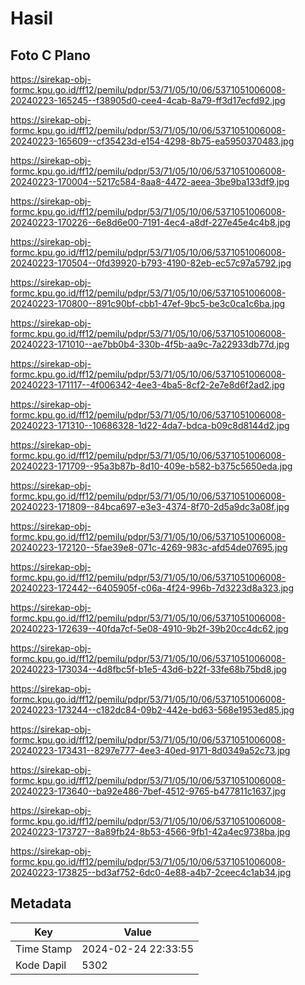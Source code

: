 # Hasil

## Foto C Plano

https://sirekap-obj-formc.kpu.go.id/ff12/pemilu/pdpr/53/71/05/10/06/5371051006008-20240223-165245--f38905d0-cee4-4cab-8a79-ff3d17ecfd92.jpg

https://sirekap-obj-formc.kpu.go.id/ff12/pemilu/pdpr/53/71/05/10/06/5371051006008-20240223-165609--cf35423d-e154-4298-8b75-ea5950370483.jpg

https://sirekap-obj-formc.kpu.go.id/ff12/pemilu/pdpr/53/71/05/10/06/5371051006008-20240223-170004--5217c584-8aa8-4472-aeea-3be9ba133df9.jpg

https://sirekap-obj-formc.kpu.go.id/ff12/pemilu/pdpr/53/71/05/10/06/5371051006008-20240223-170226--6e8d6e00-7191-4ec4-a8df-227e45e4c4b8.jpg

https://sirekap-obj-formc.kpu.go.id/ff12/pemilu/pdpr/53/71/05/10/06/5371051006008-20240223-170504--0fd39920-b793-4190-82eb-ec57c97a5792.jpg

https://sirekap-obj-formc.kpu.go.id/ff12/pemilu/pdpr/53/71/05/10/06/5371051006008-20240223-170800--891c90bf-cbb1-47ef-9bc5-be3c0ca1c6ba.jpg

https://sirekap-obj-formc.kpu.go.id/ff12/pemilu/pdpr/53/71/05/10/06/5371051006008-20240223-171010--ae7bb0b4-330b-4f5b-aa9c-7a22933db77d.jpg

https://sirekap-obj-formc.kpu.go.id/ff12/pemilu/pdpr/53/71/05/10/06/5371051006008-20240223-171117--4f006342-4ee3-4ba5-8cf2-2e7e8d6f2ad2.jpg

https://sirekap-obj-formc.kpu.go.id/ff12/pemilu/pdpr/53/71/05/10/06/5371051006008-20240223-171310--10686328-1d22-4da7-bdca-b09c8d8144d2.jpg

https://sirekap-obj-formc.kpu.go.id/ff12/pemilu/pdpr/53/71/05/10/06/5371051006008-20240223-171709--95a3b87b-8d10-409e-b582-b375c5650eda.jpg

https://sirekap-obj-formc.kpu.go.id/ff12/pemilu/pdpr/53/71/05/10/06/5371051006008-20240223-171809--84bca697-e3e3-4374-8f70-2d5a9dc3a08f.jpg

https://sirekap-obj-formc.kpu.go.id/ff12/pemilu/pdpr/53/71/05/10/06/5371051006008-20240223-172120--5fae39e8-071c-4269-983c-afd54de07695.jpg

https://sirekap-obj-formc.kpu.go.id/ff12/pemilu/pdpr/53/71/05/10/06/5371051006008-20240223-172442--6405905f-c06a-4f24-996b-7d3223d8a323.jpg

https://sirekap-obj-formc.kpu.go.id/ff12/pemilu/pdpr/53/71/05/10/06/5371051006008-20240223-172639--40fda7cf-5e08-4910-9b2f-39b20cc4dc62.jpg

https://sirekap-obj-formc.kpu.go.id/ff12/pemilu/pdpr/53/71/05/10/06/5371051006008-20240223-173034--4d8fbc5f-b1e5-43d6-b22f-33fe68b75bd8.jpg

https://sirekap-obj-formc.kpu.go.id/ff12/pemilu/pdpr/53/71/05/10/06/5371051006008-20240223-173244--c182dc84-09b2-442e-bd63-568e1953ed85.jpg

https://sirekap-obj-formc.kpu.go.id/ff12/pemilu/pdpr/53/71/05/10/06/5371051006008-20240223-173431--8297e777-4ee3-40ed-9171-8d0349a52c73.jpg

https://sirekap-obj-formc.kpu.go.id/ff12/pemilu/pdpr/53/71/05/10/06/5371051006008-20240223-173640--ba92e486-7bef-4512-9765-b477811c1637.jpg

https://sirekap-obj-formc.kpu.go.id/ff12/pemilu/pdpr/53/71/05/10/06/5371051006008-20240223-173727--8a89fb24-8b53-4566-9fb1-42a4ec9738ba.jpg

https://sirekap-obj-formc.kpu.go.id/ff12/pemilu/pdpr/53/71/05/10/06/5371051006008-20240223-173825--bd3af752-6dc0-4e88-a4b7-2ceec4c1ab34.jpg


## Metadata

| Key        | Value               |
| ---------- | ------------------- |
| Time Stamp | 2024-02-24 22:33:55 |
| Kode Dapil | 5302                |



